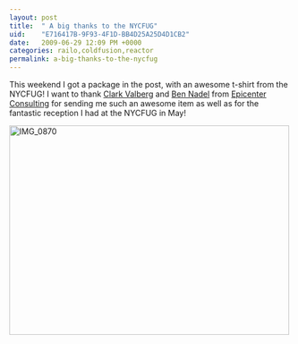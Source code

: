 ```yaml
---
layout: post
title:  " A big thanks to the NYCFUG"
uid:	"E716417B-9F93-4F1D-BB4D25A25D4D1CB2"
date:   2009-06-29 12:09 PM +0000
categories: railo,coldfusion,reactor
permalink: a-big-thanks-to-the-nycfug
---
```

<p>This weekend I got a package in the post, with an awesome t-shirt from the NYCFUG! I want to thank <a href="http://www.clarkvalberg.com/">Clark Valberg</a> and <a href="http://www.bennadel.com/">Ben Nadel</a> from <a href="http://www.epicenterconsulting.com/">Epicenter Consulting</a> for sending me such an awesome item as well as for the fantastic reception I had at the NYCFUG in May! </p>
<p><a title="IMG_0870 by cybersonic, on Flickr" href="http://www.flickr.com/photos/markdrew/3670837515/"><img src="http://farm3.static.flickr.com/2573/3670837515_23e47da861.jpg" alt="IMG_0870" width="500" height="375" /></a> </p>
<p> </p>